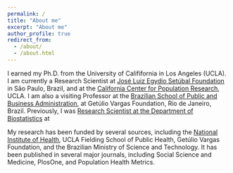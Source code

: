 ```yaml
---
permalink: /
title: "About me"
excerpt: "About me"
author_profile: true
redirect_from: 
  - /about/
  - /about.html
---
```


I earned my Ph.D. from the University of Calififornia in Los Angeles (UCLA). I am currently a Research Scientist at [José Luiz Egydio Setúbal Foundation](https://fundacaojles.org.br/en/) in São Paulo, Brazil, and at the [California  Center for Population Research](https://ccpr.ucla.edu/), UCLA. I am also a visiting Professor at the [Brazilian School of Public and Business Administration](https://ebape.fgv.br/en/school), at Getúlio Vargas Foundation, Rio de Janeiro, Brazil. Previously, I was [Research Scientist at the Department of Biostatistics](https://ph.ucla.edu/departments/biostatistics) at 

My research has been funded by several sources, including the [National Institute of Health](https://reporter.nih.gov/project-details/9165149), UCLA Fielding School of Public Health, Getúlio Vargas Foundation, and the Brazilian Ministry of Science and Technology. It has been published in several major journals, including Social Science and Medicine, PlosOne, and Population Health Metrics.
